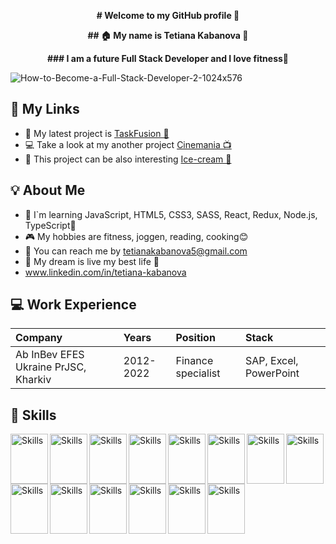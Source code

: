 **<p align="center"># Welcome to my GitHub profile 👋</p>**


**<p align="center">## 🏠 My name is Tetiana Kabanova 👩</p>**
**<p align="center">### I am a future Full Stack Developer and I love fitness🏃</p>**


![How-to-Become-a-Full-Stack-Developer-2-1024x576](https://github.com/TetianaKabanova/TetianaKabanova/assets/110104725/947df119-6b18-4e61-8aff-acf416d6db37)


## 📲 My Links

- 🎨 My latest project is [TaskFusion 📆](https://tarasdeveloper.github.io/TaskFusion-frontend/)
- 💻 Take a look at my another project [Cinemania 📺](https://github.com/TetianaKabanova/Cinemania)
- 🍨 This project can be also interesting [Ice-cream 🍧](https://github.com/TetianaKabanova/Ice-cream)

## 💡 About Me

- 📖 I`m learning JavaScript, HTML5, CSS3, SASS, React, Redux, Node.js, TypeScript💪
- 🎮 My hobbies are fitness, joggen, reading, сooking😊
- 💌 You can reach me by tetianakabanova5@gmail.com
- 🌈 My dream is live my best life 💯
- www.linkedin.com/in/tetiana-kabanova

## 💻 Work Experience
| Company | Years | Position | Stack |
| :------------ | :----------- | :----------- | :----------- |
| Ab InBev EFES Ukraine PrJSC, Kharkiv | 2012-2022 | Finance specialist | SAP, Excel, PowerPoint |



## 🔨 Skills
 
<img src="https://cdn.jsdelivr.net/gh/devicons/devicon/icons/html5/html5-original.svg" alt="Skills" align="left" width="60" height="80"/>  
<img src="https://cdn.jsdelivr.net/gh/devicons/devicon/icons/css3/css3-original.svg" alt="Skills" align="left" width="60" height="80"/>  
<img src="https://cdn.jsdelivr.net/gh/devicons/devicon/icons/sass/sass-original.svg" alt="Skills" align="left" width="60" height="80"/>  
<img src="https://cdn.jsdelivr.net/gh/devicons/devicon/icons/javascript/javascript-original.svg" alt="Skills" align="left" width="60" height="80"/>  
<img src="https://cdn.jsdelivr.net/gh/devicons/devicon/icons/react/react-original.svg" alt="Skills" align="left" width="60" height="80"/>  
<img src="https://cdn.jsdelivr.net/gh/devicons/devicon/icons/redux/redux-original.svg" alt="Skills" align="left" width="60" height="80"/>  
<img src="https://cdn.jsdelivr.net/gh/devicons/devicon/icons/nodejs/nodejs-original.svg" alt="Skills" align="left" width="60" height="80"/>  
<img src="https://cdn.jsdelivr.net/gh/devicons/devicon/icons/express/express-original.svg" alt="Skills" align="left" width="60" height="80"/>  
<img src="https://cdn.jsdelivr.net/gh/devicons/devicon/icons/figma/figma-original.svg" alt="Skills" align="left" width="60" height="80"/>  
<img src="https://cdn.jsdelivr.net/gh/devicons/devicon/icons/canva/canva-original.svg" alt="Skills" align="left" width="60" height="80"/>  
<img src="https://cdn.jsdelivr.net/gh/devicons/devicon/icons/slack/slack-original.svg" alt="Skills" align="left" width="60" height="80"/>  
<img src="https://cdn.jsdelivr.net/gh/devicons/devicon/icons/vscode/vscode-original.svg" alt="Skills" align="left" width="60" height="80"/>  
<img src="https://cdn.jsdelivr.net/gh/devicons/devicon/icons/github/github-original.svg" alt="Skills" align="left" width="60" height="80"/>  
<img src="https://cdn.jsdelivr.net/gh/devicons/devicon/icons/trello/trello-plain.svg" alt="Skills" align="left" width="60" height="80"/> 

<br><br><br>









<!--
**TetianaKabanova/TetianaKabanova** is a ✨ _special_ ✨ repository because its `README.md` (this file) appears on your GitHub profile.

Here are some ideas to get you started:

- 🔭 I’m currently working on ...
- 🌱 I’m currently learning ...
- 👯 I’m looking to collaborate on ...
- 🤔 I’m looking for help with ...
- 💬 Ask me about ...
- 📫 How to reach me: ...
- 😄 Pronouns: ...
- ⚡ Fun fact: ...
-->
